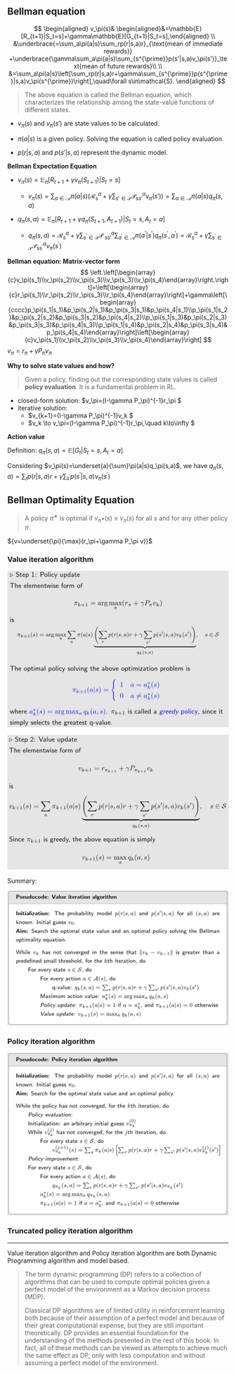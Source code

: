 ## **Bellman equation**
$$
\begin{aligned}
v_\pi(s)& \begin{aligned}&=\mathbb{E}[R_{t+1}|S_t=s]+\gamma\mathbb{E}[G_{t+1}|S_t=s],\end{aligned}  \\
&\underbrace{=\sum_a\pi(a|s)\sum_rp(r|s,a)r}_{\text{mean of immediate rewards}} +\underbrace{\gamma\sum_a\pi(a|s)\sum_{s^{\prime}}p(s'|s,a)v_\pi(s')}_\text{mean of future rewards}\\
\\
&=\sum_a\pi(a|s)\left[\sum_rp(r|s,a)r+\gamma\sum_{s^{\prime}}p(s^{\prime}|s,a)v_\pi(s^{\prime})\right],\quad\forall s\in\mathcal{S}.
\end{aligned}
$$

> The above equation is called the Bellman equation, which characterizes the relationship among the state-value functions of different states.

- $v_π (s)$ and $v_π (s')$ are state values to be calculated.

- $π(a|s)$ is a given policy. Solving the equation is called policy evaluation.

- $p(r|s, a)$ and $p(s'|s, a)$ represent the dynamic model. 

  

**Bellman Expectation Equation**

- $v_{\pi}(s)=\mathbb{E}_{\pi}[R_{t+1}+\gamma v_{\pi}(S_{t+1})|S_{t}=s]$
  - $v_{\pi}(s)=\sum_{a\in\mathcal{A}}\pi(a|s)\left(\mathcal{R}_{s}^{a}+\gamma\sum_{s'\in\mathcal{S}}\mathcal{P}_{ss'}^{a}v_{\pi}(s')\right)=\sum_{a\in\mathcal{A}}\pi(a|s)q_\pi(s,a)$

- $q_\pi(s,a)=\mathbb{E}_\pi[R_{t+1}+\gamma q_\pi(S_{t+1},A_{t+1})|S_t=s,A_t=a]$
  - $q_{\pi}(s,a)=\mathcal{R}_{s}^{a}+\gamma\sum_{s^{\prime}\in\mathcal{S}}\mathcal{P}_{\mathrm{~ss'}}^{a}\sum_{a^{\prime}\in\mathcal{A}}\pi(a^{\prime}|s^{\prime})q_{\pi}(s^{\prime},a^{\prime})=\mathcal{R}_s^a+\gamma\sum_{s^{\prime}\in\mathcal{S}}\mathcal{P}_{\mathrm{ss}^{\prime}}^av_\pi(s^{\prime})$



**Bellman equation: Matrix-vector form**
$$
\left.\left[\begin{array}{c}v_\pi(s_1)\\v_\pi(s_2)\\v_\pi(s_3)\\v_\pi(s_3)\\v_\pi(s_4)\end{array}\right.\right]=\left[\begin{array}{c}r_\pi(s_1)\\r_\pi(s_2)\\r_\pi(s_3)\\r_\pi(s_4)\end{array}\right]+\gamma\left[\begin{array}{cccc}p_\pi(s_1|s_1)&p_\pi(s_2|s_1)&p_\pi(s_3|s_1)&p_\pi(s_4|s_1)\\p_\pi(s_1|s_2)&p_\pi(s_2|s_2)&p_\pi(s_3|s_2)&p_\pi(s_4|s_2)\\p_\pi(s_1|s_3)&p_\pi(s_2|s_3)&p_\pi(s_3|s_3)&p_\pi(s_4|s_3)\\p_\pi(s_1|s_4)&p_\pi(s_2|s_4)&p_\pi(s_3|s_4)&p_\pi(s_4|s_4)\end{array}\right]\left[\begin{array}{c}v_\pi(s_1)\\v_\pi(s_2)\\v_\pi(s_3)\\v_\pi(s_4)\end{array}\right]
$$
$v_{\pi}=r_\pi+\gamma P_\pi v_\pi$



**Why to solve state values and how?**

> Given a policy, finding out the corresponding state values is called **policy evaluation**. It is a fundamental problem in RL.

- closed-form solution: $v_\pi=(I-\gamma P_\pi)^{-1}r_\pi $
- iterative solution: 
  - $v_{k+1}=(I-\gamma P_\pi)^{-1}v_k $
  - $v_k \to v_\pi=(I-\gamma P_\pi)^{-1}r_\pi,\quad k\to\infty $

**Action value**

Definition: $q_\pi(s,a)=\mathbb{E}[G_t|S_t=s,A_t=a]$

Considering $v_\pi(s)=\underset{a}{\sum}\pi(a|s)q_\pi(s,a)$, we have $q_\pi(s,a)=\sum_{r}p(r|s,a)r+\gamma\sum_{s^{\prime}}p(s^{\prime}|s,a)v_\pi(s^{\prime})$

## Bellman Optimality Equation

>  A policy $π^∗$ is optimal if $v_{π^∗}(s)$ ≥ $v_π (s)$ for all $s$ and for any other policy $π$.

${v=\underset{\pi}{\max}(r_\pi+\gamma P_\pi v)}$

### Value iteration algorithm

![image-20231213204931407](static/image-20231213204931407.png)

![image-20231213204942261](static/image-20231213204942261.png)

Summary:

![image-20231213204703044](static/image-20231213204703044.png)

### Policy iteration algorithm

![image-20231213210828193](static/image-20231213210828193.png)

### Truncated policy iteration algorithm



---

Value iteration algorithm and Policy iteration algorithm are both Dynamic Programming algorithm and model based.

> The term dynamic programming (DP) refers to a collection of algorithms that can be used to compute optimal policies given a perfect model of the environment as a Markov decision process (MDP).
>
> Classical DP algorithms are of limited utility in reinforcement learning both because of their assumption of a perfect model and because of their great computational expense, but they are still important theoretically. DP provides an essential foundation for the understanding of the methods presented in the rest of this book. In fact, all of these methods can be viewed as attempts to achieve much the same effect as DP, only with less computation and without assuming a perfect model of the environment.

 
